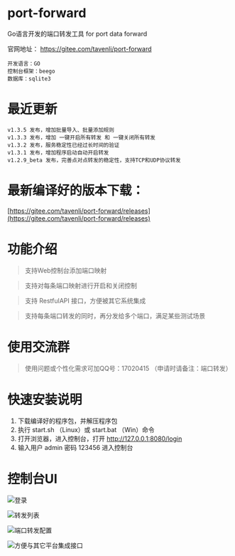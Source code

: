 
# port-forward
Go语言开发的端口转发工具  for port data forward

官网地址：
https://gitee.com/tavenli/port-forward

```
开发语言：GO
控制台框架：beego
数据库：sqlite3
```

# 最近更新
```
v1.3.5 发布，增加批量导入、批量添加规则
v1.3.3 发布，增加 一键开启所有转发 和 一键关闭所有转发
v1.3.2 发布，服务稳定性已经过长时间的验证
v1.3.1 发布，增加程序启动自动开启转发
v1.2.9_beta 发布，完善点对点转发的稳定性，支持TCP和UDP协议转发
```

# 最新编译好的版本下载：
[https://gitee.com/tavenli/port-forward/releases](https://gitee.com/tavenli/port-forward/releases)



# 功能介绍

> 支持Web控制台添加端口映射

> 支持对每条端口映射进行开启和关闭控制

> 支持 RestfulAPI 接口，方便被其它系统集成

> 支持每条端口转发的同时，再分发给多个端口，满足某些测试场景


# 使用交流群

> 使用问题或个性化需求可加QQ号：17020415  （申请时请备注：端口转发）

# 快速安装说明
1. 下载编译好的程序包，并解压程序包
2. 执行 start.sh （Linux）或 start.bat （Win）命令
3. 打开浏览器，进入控制台，打开 http://127.0.0.1:8080/login
4. 输入用户 admin  密码 123456 进入控制台


# 控制台UI
![登录](https://gitee.com/tavenli/port-forward/raw/master/screenshot/Login.png "在这里输入图片标题")


![转发列表](https://gitee.com/tavenli/port-forward/raw/master/screenshot/List.png "在这里输入图片标题")


![端口转发配置](https://gitee.com/tavenli/port-forward/raw/master/screenshot/edit.png "在这里输入图片标题")


![方便与其它平台集成接口](https://gitee.com/tavenli/port-forward/raw/master/screenshot/ApiDoc.png "在这里输入图片标题")


